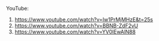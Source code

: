 YouTube:
1. https://www.youtube.com/watch?v=Iw1PrMjMHzE&t=25s
2. https://www.youtube.com/watch?v=BBNB-ZdF2vU
3. https://www.youtube.com/watch?v=YV0IEwAlN88
